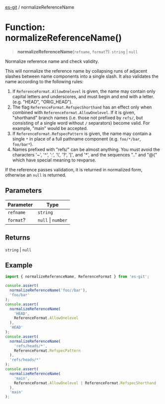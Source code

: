[es-git](../globals.md) / normalizeReferenceName

# Function: normalizeReferenceName()

> **normalizeReferenceName**(`refname`, `format`?): `string` \| `null`

Normalize reference name and check validity.

This will normalize the reference name by collapsing runs of adjacent
slashes between name components into a single slash. It also validates
the name according to the following rules:

1. If `ReferenceFormat.AllowOnelevel` is given, the name may
   contain only capital letters and underscores, and must begin and end
   with a letter. (e.g. "HEAD", "ORIG_HEAD").
2. The flag `ReferenceFormat.RefspecShorthand` has an effect
   only when combined with `ReferenceFormat.AllowOnelevel`. If
   it is given, "shorthand" branch names (i.e. those not prefixed by
   `refs/`, but consisting of a single word without `/` separators)
   become valid. For example, "main" would be accepted.
3. If `ReferenceFormat.RefspecPattern` is given, the name may
   contain a single `*` in place of a full pathname component (e.g.
   `foo/*/bar`, `foo/bar*`).
4. Names prefixed with "refs/" can be almost anything. You must avoid
   the characters '~', '^', ':', '\\', '?', '[', and '*', and the
   sequences ".." and "@{" which have special meaning to revparse.

If the reference passes validation, it is returned in normalized form,
otherwise an `null` is returned.

## Parameters

| Parameter | Type |
| ------ | ------ |
| `refname` | `string` |
| `format`? | `null` \| `number` |

## Returns

`string` \| `null`

## Example

```ts
import { normalizeReferenceName, ReferenceFormat } from 'es-git';

console.assert(
  normalizeReferenceName('foo//bar'),
  'foo/bar'
);
console.assert(
  normalizeReferenceName(
    'HEAD',
    ReferenceFormat.AllowOnelevel
  ),
  'HEAD'
);
console.assert(
  normalizeReferenceName(
    'refs/heads/*',
    ReferenceFormat.RefspecPattern
  ),
  'refs/heads/*'
);
console.assert(
  normalizeReferenceName(
    'main',
    ReferenceFormat.AllowOnelevel | ReferenceFormat.RefspecShorthand
  ),
  'main'
);
```
